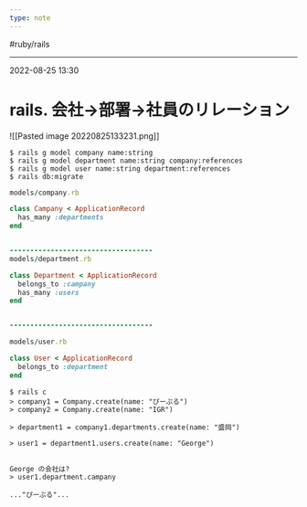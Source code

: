 ```yaml
---
type: note
---
```


#ruby/rails 

---
2022-08-25  13:30

# rails. 会社->部署->社員のリレーション

![[Pasted image 20220825133231.png]]

```shell
$ rails g model company name:string
$ rails g model department name:string company:references
$ rails g model user name:string department:references
$ rails db:migrate
```



```ruby
models/company.rb

class Campany < ApplicationRecord
  has_many :departments
end


-----------------------------------
models/department.rb

class Department < ApplicationRecord
  belongs_to :campany
  has_many :users
end


-----------------------------------

models/user.rb

class User < ApplicationRecord
  belongs_to :department
end
```

```shell
$ rails c
> company1 = Company.create(name: "ぴーぷる")
> company2 = Company.create(name: "IGR")

> department1 = company1.departments.create(name: "盛岡")

> user1 = department1.users.create(name: "George")


George の会社は?
> user1.department.campany

..."ぴーぶる"...
```

